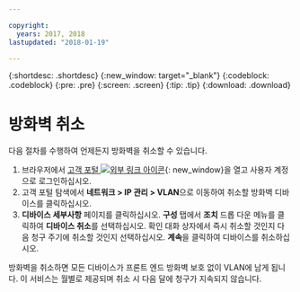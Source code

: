 ```yaml
---

copyright:
  years: 2017, 2018
lastupdated: "2018-01-19"

---
```


{:shortdesc: .shortdesc}
{:new_window: target="_blank"}
{:codeblock: .codeblock}
{:pre: .pre}
{:screen: .screen}
{:tip: .tip}
{:download: .download}

# 방화벽 취소

다음 절차를 수행하여 언제든지 방화벽을 취소할 수 있습니다.

1. 브라우저에서 [고객 포털 ![외부 링크 아이콘](../../icons/launch-glyph.svg "외부 링크 아이콘")](https://control.softlayer.com/){: new_window}을 열고 사용자 계정으로 로그인하십시오.
2. 고객 포털 탐색에서 **네트워크 > IP 관리 > VLAN**으로 이동하여 취소할 방화벽 디바이스를 클릭하십시오.
3. **디바이스 세부사항** 페이지를 클릭하십시오. **구성** 탭에서 **조치** 드롭 다운 메뉴를 클릭하여 **디바이스 취소**를 선택하십시오. 확인 대화 상자에서 즉시 취소할 것인지 다음 청구 주기에 취소할 것인지 선택하십시오. **계속**을 클릭하여 디바이스를 취소하십시오.

방화벽을 취소하면 모든 디바이스가 프론트 엔드 방화벽 보호 없이 VLAN에 남게 됩니다. 이 서비스는 월별로 제공되며 취소 시 다음 달에 청구가 지속되지 않습니다.
